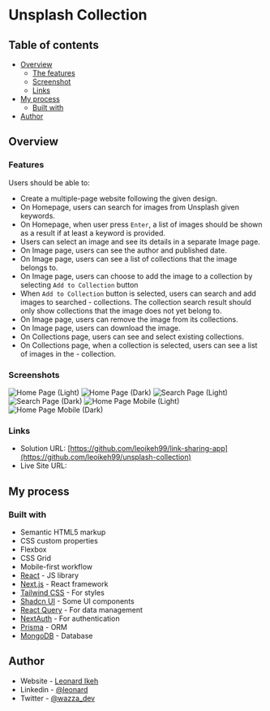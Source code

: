 # Unsplash Collection

## Table of contents

- [Overview](#overview)
  - [The features](#the-features)
  - [Screenshot](#screenshot)
  - [Links](#links)
- [My process](#my-process)
  - [Built with](#built-with)
- [Author](#author)

## Overview

### Features

Users should be able to:

- Create a multiple-page website following the given design.
- On Homepage, users can search for images from Unsplash given keywords.
- On Homepage, when user press `Enter`, a list of images should be shown as a result if at least a keyword is provided.
- Users can select an image and see its details in a separate Image page.
- On Image page, users can see the author and published date.
- On Image page, users can see a list of collections that the image belongs to.
- On Image page, users can choose to add the image to a collection by selecting `Add to Collection` button
- When `Add to Collection` button is selected, users can search and add images to searched - collections. The collection search result should only show collections that the image does not yet belong to.
- On Image page, users can remove the image from its collections.
- On Image page, users can download the image.
- On Collections page, users can see and select existing collections.
- On Collections page, when a collection is selected, users can see a list of images in the - collection.

### Screenshots

![Home Page (Light)](./screenshots/desktop_home.png)
![Home Page (Dark)](./screenshots/desktop_home_dark.png)
![Search Page (Light)](./screenshots/desktop_search.png)
![Search Page (Dark)](./screenshots/desktop_search_dark.png)
![Home Page Mobile (Light)](./screenshots/mobile_home.png)
![Home Page Mobile (Dark)](./screenshots/mobile_home_dark.png)

### Links

- Solution URL: [https://github.com/leoikeh99/link-sharing-app](https://github.com/leoikeh99/unsplash-collection)
- Live Site URL: []()

## My process

### Built with

- Semantic HTML5 markup
- CSS custom properties
- Flexbox
- CSS Grid
- Mobile-first workflow
- [React](https://reactjs.org/) - JS library
- [Next.js](https://nextjs.org/) - React framework
- [Tailwind CSS](https://tailwindcss.com/) - For styles
- [Shadcn UI](https://ui.shadcn.com/) - Some UI components
- [React Query](https://react-query.tanstack.com/) - For data management
- [NextAuth](https://next-auth.js.org/) - For authentication
- [Prisma](https://prisma.io/) - ORM
- [MongoDB](https://mongobd.com/) - Database

## Author

- Website - [Leonard Ikeh](https://leonardikeh.netlify.app/)
- Linkedin - [@leonard](https://www.linkedin.com/in/leonard-ikeh-22367a209/)
- Twitter - [@wazza_dev](https://www.twitter.com/wazza_dev)
